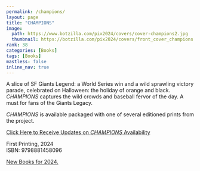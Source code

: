 ```yaml
---
permalink: /champions/
layout: page
title: "CHAMPIONS"
image:
  path: https://www.botzilla.com/pix2024/covers/cover-champions2.jpg
  thumbnail: https://botzilla.com/pix2024/covers/front_cover_champions.jpg
rank: 38
categories: [Books]
tags: [Books]
mastless: false
inline_nav: true
---
```


A slice of SF Giants Legend: a World Series win and a wild sprawling victory parade, celebrated on Halloween: the holiday of orange and black. _CHAMPIONS_ captures the wild crowds and baseball fervor of the day. A must for fans of the Giants Legacy.

_CHAMPIONS_ is available packaged with one of several editioned prints from the project.

<a class="btn btn--info btn--large" href="mailto:kevin+books@vumondo.com?subject=Updates%20on%20CHAMPIONS&body=Please%20keep%20me%20informed%20of%20updates%20on%20sales%20availability%20of%20%22CHAMPIONS%22">Click Here to Receive Updates on _CHAMPIONS_ Availability</a>

First Printing, 2024<br/>ISBN: 9798881458096

<a href="{{ site.url }}/book24">New Books for 2024.</a>

<!--
<figure class="align-center">
<img src="https://www.botzilla.com/pix2024/Bjorke-AATS-BizCard-sRGB-web.jpg">
<figcaption>See You on June First</figcaption>
</figure>
-->